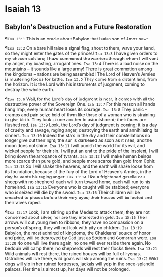 # Isaiah 13

## Babylon's Destruction and a Future Restoration
¶`Isa 13:1` This is an oracle about Babylon that Isaiah son of Amoz saw:

¶`Isa 13:2` On a bare hill raise a signal flag, shout to them, wave your hand, so they might enter the gates of the princes!
`Isa 13:3` I have given orders to my chosen soldiers; I have summoned the warriors through whom I will vent my anger, my boasting, arrogant ones.
`Isa 13:4` There is a loud noise on the mountains – it sounds like a large army! There is great commotion among the kingdoms – nations are being assembled! The Lord of Heaven’s Armies is mustering forces for battle.
`Isa 13:5` They come from a distant land, from the horizon. It is the Lord with his instruments of judgment, coming to destroy the whole earth.

¶`Isa 13:6` Wail, for the Lord’s day of judgment is near; it comes with all the destructive power of the Sovereign One.
`Isa 13:7` For this reason all hands hang limp, every human heart loses its courage.
`Isa 13:8` They panic – cramps and pain seize hold of them like those of a woman who is straining to give birth. They look at one another in astonishment; their faces are flushed red.
`Isa 13:9` Look, the Lord’s day of judgment is coming; it is a day of cruelty and savage, raging anger, destroying the earth and annihilating its sinners.
`Isa 13:10` Indeed the stars in the sky and their constellations no longer give out their light; the sun is darkened as soon as it rises, and the moon does not shine.
`Isa 13:11` I will punish the world for its evil, and wicked people for their sin. I will put an end to the pride of the insolent, I will bring down the arrogance of tyrants.
`Isa 13:12` I will make human beings more scarce than pure gold, and people more scarce than gold from Ophir.
`Isa 13:13` So I will shake the heavens, and the earth will shake loose from its foundation, because of the fury of the Lord of Heaven’s Armies, in the day he vents his raging anger.
`Isa 13:14` Like a frightened gazelle or a sheep with no shepherd, each will turn toward home, each will run to his homeland.
`Isa 13:15` Everyone who is caught will be stabbed; everyone who is seized will die by the sword.
`Isa 13:16` Their children will be smashed to pieces before their very eyes; their houses will be looted and their wives raped.

¶`Isa 13:17` Look, I am stirring up the Medes to attack them; they are not concerned about silver, nor are they interested in gold.
`Isa 13:18` Their arrows will cut young men to ribbons; they have no compassion on a person’s offspring, they will not look with pity on children.
`Isa 13:19` Babylon, the most admired of kingdoms, the Chaldeans’ source of honor and pride, will be destroyed by God just as Sodom and Gomorrah were.
`Isa 13:20` No one will live there again; no one will ever reside there again. No bedouin will camp there, no shepherds will rest their flocks there.
`Isa 13:21` Wild animals will rest there, the ruined houses will be full of hyenas. Ostriches will live there, wild goats will skip among the ruins.
`Isa 13:22` Wild dogs will yip in her ruined fortresses, jackals will yelp in the once-splendid palaces. Her time is almost up, her days will not be prolonged.
